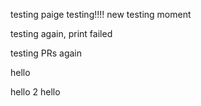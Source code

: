 testing
paige testing!!!!
new testing moment

testing again, print failed

testing PRs again


hello

hello 2
hello
